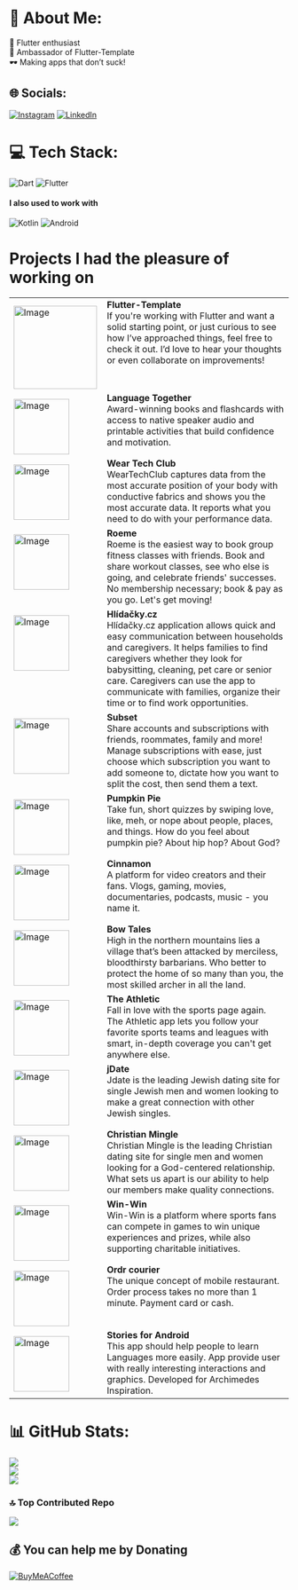 # 💫 About Me:
💙 Flutter enthusiast<br>🚀 Ambassador of Flutter-Template<br>🕶 Making apps that don’t suck!


## 🌐 Socials:
[![Instagram](https://img.shields.io/badge/Instagram-%23E4405F.svg?logo=Instagram&logoColor=white)](https://instagram.com/helu_lukas_hermann) [![LinkedIn](https://img.shields.io/badge/LinkedIn-%230077B5.svg?logo=linkedin&logoColor=white)](https://linkedin.com/in/lukas-hermann-helu) 

# 💻 Tech Stack:
![Dart](https://img.shields.io/badge/dart-%230175C2.svg?style=flat&logo=dart&logoColor=white) ![Flutter](https://img.shields.io/badge/Flutter-%2302569B.svg?style=flat&logo=Flutter&logoColor=white)

#### I also used to work with
![Kotlin](https://img.shields.io/badge/Kotlin-7F52FF?style=flat&logo=Kotlin&logoColor=white) ![Android](https://img.shields.io/badge/Android-3DDC84?logo=android&logoColor=white)


# Projects I had the pleasure of working on
<table>
  <tr>
    <td width="100px" style="vertical-align: top; padding-top: 14px;">
      <div style="width:150px"><img src="https://www.helu.cz/user/themes/helu-theme/images/portfolio/helu-logo.jpg" width="150" height="150" alt="Image" /></div>
    </td>
    <td style="vertical-align: top; padding-left: 10px;">
      <strong>Flutter-Template</strong><br/>
      <span>If you're working with Flutter and want a solid starting point, or just curious to see how I’ve approached things, feel free to check it out. I’d love to hear your thoughts or even collaborate on improvements!</span>
    </td>
  </tr>

  <tr>
    <td width="100px" style="vertical-align: top; padding-top: 14px;">
      <img src="https://www.helu.cz/user/themes/helu-theme/images/portfolio/language-together-logo.jpg" width="100" height="100" alt="Image" />
    </td>
    <td style="vertical-align: top; padding-left: 10px;">
      <strong>Language Together</strong><br/>
      <span>Award-winning books and flashcards with access to native speaker audio and printable activities that build confidence and motivation.</span>
    </td>
  </tr>

  <tr>
    <td width="100px" style="vertical-align: top; padding-top: 14px;">
      <img src="https://www.helu.cz/user/themes/helu-theme/images/portfolio/wear-tech-club-logo.jpg" width="100" height="100" alt="Image" />
    </td>
    <td style="vertical-align: top; padding-left: 10px;">
      <strong>Wear Tech Club</strong><br/>
      <span>WearTechClub captures data from the most accurate position of your body with conductive fabrics and shows you the most accurate data. It reports what you need to do with your performance data.</span>
    </td>
  </tr>

  <tr>
    <td width="100px" style="vertical-align: top; padding-top: 14px;">
      <img src="https://www.helu.cz/user/themes/helu-theme/images/portfolio/roeme-logo.jpg" width="100" height="100" alt="Image" />
    </td>
    <td style="vertical-align: top; padding-left: 10px;">
      <strong>Roeme</strong><br/>
      <span>Roeme is the easiest way to book group fitness classes with friends. Book and share workout classes, see who else is going, and celebrate friends' successes. No membership necessary; book & pay as you go. Let's get moving!</span>
    </td>
  </tr>

  <tr>
    <td width="100px" style="vertical-align: top; padding-top: 14px;">
      <img src="https://www.helu.cz/user/themes/helu-theme/images/portfolio/hlidacky-logo.jpg" width="100" height="100" alt="Image" />
    </td>
    <td style="vertical-align: top; padding-left: 10px;">
      <strong>Hlídačky.cz</strong><br/>
      <span>Hlídačky.cz application allows quick and easy communication between households and caregivers. It helps families to find caregivers whether they look for babysitting, cleaning, pet care or senior care. Caregivers can use the app to communicate with families, organize their time or to find work opportunities.</span>
    </td>
  </tr>

  <tr>
    <td width="100px" style="vertical-align: top; padding-top: 14px;">
      <img src="https://www.helu.cz/user/themes/helu-theme/images/portfolio/subset-logo.jpg" width="100" height="100" alt="Image" />
    </td>
    <td style="vertical-align: top; padding-left: 10px;">
      <strong>Subset</strong><br/>
      <span>Share accounts and subscriptions with friends, roommates, family and more! Manage subscriptions with ease, just choose which subscription you want to add someone to, dictate how you want to split the cost, then send them a text.</span>
    </td>
  </tr>

  <tr>
    <td width="100px" style="vertical-align: top; padding-top: 14px;">
      <img src="https://www.helu.cz/user/themes/helu-theme/images/portfolio/pumpkin-pie-logo.jpg" width="100" height="100" alt="Image" />
    </td>
    <td style="vertical-align: top; padding-left: 10px;">
      <strong>Pumpkin Pie</strong><br/>
      <span>Take fun, short quizzes by swiping love, like, meh, or nope about people, places, and things. How do you feel about pumpkin pie? About hip hop? About God?</span>
    </td>
  </tr>

  <tr>
    <td width="100px" style="vertical-align: top; padding-top: 14px;">
      <img src="https://www.helu.cz/user/themes/helu-theme/images/portfolio/cinnamon-logo.jpg" width="100" height="100" alt="Image" />
    </td>
    <td style="vertical-align: top; padding-left: 10px;">
      <strong>Cinnamon</strong><br/>
      <span>A platform for video creators and their fans. Vlogs, gaming, movies, documentaries, podcasts, music - you name it.</span>
    </td>
  </tr>


  <tr>
    <td width="100px" style="vertical-align: top; padding-top: 14px;">
      <img src="https://www.helu.cz/user/themes/helu-theme/images/portfolio/bowmaster-logo.jpg" width="100" height="100" alt="Image" />
    </td>
    <td style="vertical-align: top; padding-left: 10px;">
      <strong>Bow Tales</strong><br/>
      <span>High in the northern mountains lies a village that’s been attacked by merciless, bloodthirsty barbarians. Who better to protect the home of so many than you, the most skilled archer in all the land.</span>
    </td>
  </tr>

  <tr>
    <td width="100px" style="vertical-align: top; padding-top: 14px;">
      <img src="https://www.helu.cz/user/themes/helu-theme/images/portfolio/athletic-logo.jpg" width="100" height="100" alt="Image" />
    </td>
    <td style="vertical-align: top; padding-left: 10px;">
      <strong>The Athletic</strong><br/>
      <span>Fall in love with the sports page again. The Athletic app lets you follow your favorite sports teams and leagues with smart, in-depth coverage you can't get anywhere else.</span>
    </td>
  </tr>

  <tr>
    <td width="100px" style="vertical-align: top; padding-top: 14px;">
      <img src="https://www.helu.cz/user/themes/helu-theme/images/portfolio/jdate-logo.jpg" width="100" height="100" alt="Image" />
    </td>
    <td style="vertical-align: top; padding-left: 10px;">
      <strong>jDate</strong><br/>
      <span>Jdate is the leading Jewish dating site for single Jewish men and women looking to make a great connection with other Jewish singles.</span>
    </td>
  </tr>

  <tr>
    <td width="100px" style="vertical-align: top; padding-top: 14px;">
      <img src="https://www.helu.cz/user/themes/helu-theme/images/portfolio/christian-mingle-logo.jpg" width="100" height="100" alt="Image" />
    </td>
    <td style="vertical-align: top; padding-left: 10px;">
      <strong>Christian Mingle</strong><br/>
      <span>Christian Mingle is the leading Christian dating site for single men and women looking for a God-centered relationship. What sets us apart is our ability to help our members make quality connections.</span>
    </td>
  </tr>

  <tr>
    <td width="100px" style="vertical-align: top; padding-top: 14px;">
      <img src="https://www.helu.cz/user/themes/helu-theme/images/portfolio/winwin-logo.jpg" width="100" height="100" alt="Image" />
    </td>
    <td style="vertical-align: top; padding-left: 10px;">
      <strong>Win-Win</strong><br/>
      <span>Win-Win is a platform where sports fans can compete in games to win unique experiences and prizes, while also supporting charitable initiatives.</span>
    </td>
  </tr>

  <tr>
    <td width="100px" style="vertical-align: top; padding-top: 14px;">
      <img src="https://www.helu.cz/user/themes/helu-theme/images/portfolio/ordr-logo.jpg" width="100" height="100" alt="Image" />
    </td>
    <td style="vertical-align: top; padding-left: 10px;">
      <strong>Ordr courier</strong><br/>
      <span>The unique concept of mobile restaurant. Order process takes no more than 1 minute. Payment card or cash.</span>
    </td>
  </tr>

  <tr>
    <td width="100px" style="vertical-align: top; padding-top: 14px;">
      <img src="https://www.helu.cz/user/themes/helu-theme/images/portfolio/archimedes-logo.jpg" width="100" height="100" alt="Image" />
    </td>
    <td style="vertical-align: top; padding-left: 10px;">
      <strong>Stories for Android</strong><br/>
      <span>This app should help people to learn Languages more easily. App provide user with really interesting interactions and graphics. Developed for Archimedes Inspiration.</span>
    </td>
  </tr>
</table>


# 📊 GitHub Stats:
![](https://github-readme-stats.vercel.app/api?username=HE-LU&theme=github_dark_dimmed&hide_border=false&include_all_commits=true&count_private=true)<br/>
![](https://nirzak-streak-stats.vercel.app/?user=HE-LU&theme=github_dark_dimmed&hide_border=false)<br/>
![](https://github-readme-stats.vercel.app/api/top-langs/?username=HE-LU&theme=github_dark_dimmed&hide_border=false&include_all_commits=true&count_private=true&layout=compact)

### 🔝 Top Contributed Repo
![](https://github-contributor-stats.vercel.app/api?username=HE-LU&limit=5&theme=github_dark_dimmed&combine_all_yearly_contributions=true)

  ## 💰 You can help me by Donating
  [![BuyMeACoffee](https://img.shields.io/badge/Buy%20Me%20a%20Coffee-ffdd00?style=for-the-badge&logo=buy-me-a-coffee&logoColor=black)](https://buymeacoffee.com/helu) 
